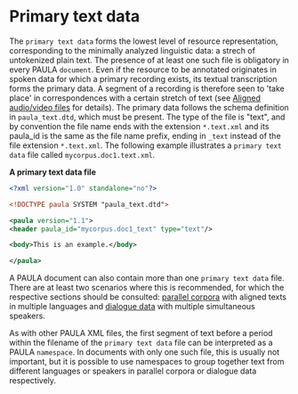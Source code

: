 # Primary text data

The `primary text data` forms the lowest level of resource
representation, corresponding to the minimally analyzed linguistic data:
a strech of untokenized plain text. The presence of at least one such
file is obligatory in every PAULA `document`. Even if the resource to be
annotated originates in spoken data for which a primary recording
exists, its textual transcription forms the primary data. A segment of a
recording is therefore seen to 'take place' in correspondences with a
certain stretch of text (see [Aligned audio/video files](special-scenarios.md#aligned-audiovideo-files) for
details). The primary data follows the schema definition in
`paula_text.dtd`, which must be present. The type of the file is "text",
and by convention the file name ends with the extension `*.text.xml` and
its paula\_id is the same as the file name prefix, ending in `_text`
instead of the file extension `*.text.xml`.
The following example illustrates a `primary text data` file
called `mycorpus.doc1.text.xml`.

**A primary text data file**
```xml
<?xml version="1.0" standalone="no"?>

<!DOCTYPE paula SYSTEM "paula_text.dtd">

<paula version="1.1">
<header paula_id="mycorpus.doc1_text" type="text"/>

<body>This is an example.</body>

</paula>
```

A PAULA document can also contain more than one `primary text
data` file. There are at least two scenarios where this is recommended,
for which the respective sections should be consulted: [parallel
corpora](special-scenarios.md#parallel-corpora) with aligned texts in multiple languages and
[dialogue data](special-scenarios.md#dialogue-data) with multiple simultaneous speakers.

As with other PAULA XML files, the first segment of text before a period
within the filename of the `primary text data` file can be interpreted
as a PAULA `namespace`. In documents with only one such file, this is
usually not important, but it is possible to use namespaces to group
together text from different languages or speakers in parallel corpora
or dialogue data respectively.